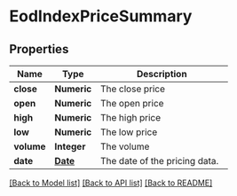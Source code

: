 # EodIndexPriceSummary

[//]: # (CLASS:IntrinioSDK::EodIndexPriceSummary)

[//]: # (KIND:object)

## Properties

[//]: # (START_DEFINITION)

Name | Type | Description
------------ | ------------- | -------------
**close** | **Numeric** | The close price &nbsp;
**open** | **Numeric** | The open price &nbsp;
**high** | **Numeric** | The high price &nbsp;
**low** | **Numeric** | The low price &nbsp;
**volume** | **Integer** | The volume &nbsp;
**date** | [**Date**](Date.md) | The date of the pricing data. &nbsp;

[//]: # (END_DEFINITION)


[//]: # (CONTAINED_CLASS:IntrinioSDK::Date)


[[Back to Model list]](../README.md#documentation-for-models) [[Back to API list]](../README.md#documentation-for-api-endpoints) [[Back to README]](../README.md)


